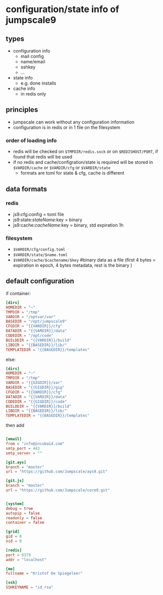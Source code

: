 
# configuration/state info of jumpscale9

## types

- configuration info
    - mail config
    - name/email
    - sshkey
    - ...
- state info
    - e.g. done installs
- cache info
    - in redis only

## principles

- jumpscale can work without any configuration information
- configuration is in redis or in 1 file on the filesystem

### order of loading info

- redis will be checked on ```$TMPDIR/redis.sock``` or on ```$REDISHOST/PORT```, if found that redis will be used
- if no redis and cache/configration/state is required will be stored in ```$VARDIR/cache``` or ```$VARDIR/cfg``` or ```$VARDIR/state```
    - formats are toml for state & cfg, cache is different

## data formats

### redis

- js9:cfg:config = toml file
- js9:state:$stateName:$key = binary
- js9:cache:$cacheName:$key = binary, std expiration 1h

### filesystem

- ```$VARDIR/cfg/config.toml```
- ```$VARDIR/state/$name.toml```
- ```$VARDIR/cache/$cachename/$key``` #binary data as a file (first 4 bytes = expiration in epoch, 4 bytes metadata, rest is the binary )

## default configuration

if container:

```toml
[dirs]
HOMEDIR = "~"
TMPDIR = "/tmp"
VARDIR = "/optvar/var"
BASEDIR = "/opt/jumpscale9"
CFGDIR = "{{VARDIR}}/cfg"
DATADIR = "{{VARDIR}}/data"
CODEDIR = "/opt/code"
BUILDDIR = "{{VARDIR}}/build"
LIBDIR = "{{BASEDIR}}/lib/"
TEMPLATEDIR = "{{BASEDIR}}/templates"
```

else:

```toml
[dirs]
HOMEDIR = "~"
TMPDIR = "/tmp"
VARDIR = "{{GIGDIR}}/var"
BASEDIR = "{{GIGDIR}}/gig"
CFGDIR = "{{VARDIR}}/cfg"
DATADIR = "{{VARDIR}}/data"
CODEDIR = "{{GIGDIR}}/code"
BUILDDIR = "{{VARDIR}}/build"
LIBDIR = "{{BASEDIR}}/lib/"
TEMPLATEDIR = "{{BASEDIR}}/templates"

```

then add

```toml

[email]
from = "info@incubaid.com"
smtp_port = 443
smtp_server = ""

[git.ays]
branch = "master"
url = "https://github.com/Jumpscale/ays9.git"

[git.js]
branch = "master"
url = "https://github.com/Jumpscale/core9.git"


[system]
debug = true
autopip = false
readonly = false
container = false

[grid]
gid = 0
nid = 0

[redis]
port = 6379
addr = "localhost"

[me]
fullname = "Kristof De Spiegeleer"

[ssh]
SSHKEYNAME = "id_rsa"

```

